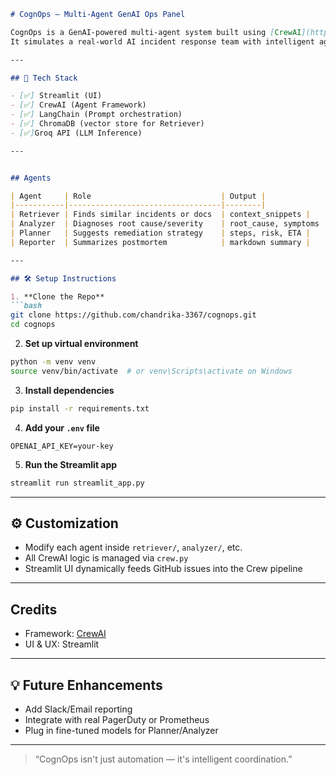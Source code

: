```markdown
# CognOps – Multi-Agent GenAI Ops Panel

CognOps is a GenAI-powered multi-agent system built using [CrewAI](https://github.com/joaomdmoura/crewAI) and Streamlit.  
It simulates a real-world AI incident response team with intelligent agents that retrieve, analyze, plan, and summarize resolution steps.

---

## 🚀 Tech Stack

- [✅] Streamlit (UI)
- [✅] CrewAI (Agent Framework)
- [✅] LangChain (Prompt orchestration)
- [✅] ChromaDB (vector store for Retriever)
- [✅]Groq API (LLM Inference)

---


## Agents

| Agent     | Role                             | Output |
|-----------|----------------------------------|--------|
| Retriever | Finds similar incidents or docs  | context_snippets |
| Analyzer  | Diagnoses root cause/severity    | root_cause, symptoms |
| Planner   | Suggests remediation strategy    | steps, risk, ETA |
| Reporter  | Summarizes postmortem            | markdown summary |

---

## 🛠️ Setup Instructions

1. **Clone the Repo**
```bash
git clone https://github.com/chandrika-3367/cognops.git
cd cognops
```

2. **Set up virtual environment**
```bash
python -m venv venv
source venv/bin/activate  # or venv\Scripts\activate on Windows
```

3. **Install dependencies**
```bash
pip install -r requirements.txt
```

4. **Add your `.env` file**
```env
OPENAI_API_KEY=your-key
```

5. **Run the Streamlit app**
```bash
streamlit run streamlit_app.py
```

---

## ⚙️ Customization

- Modify each agent inside `retriever/`, `analyzer/`, etc.
- All CrewAI logic is managed via `crew.py`
- Streamlit UI dynamically feeds GitHub issues into the Crew pipeline

---

## Credits
- Framework: [CrewAI](https://github.com/joaomdmoura/crewAI)
- UI & UX: Streamlit

---

## 💡 Future Enhancements

- Add Slack/Email reporting
- Integrate with real PagerDuty or Prometheus
- Plug in fine-tuned models for Planner/Analyzer

---

> “CognOps isn't just automation — it's intelligent coordination.” 
```
